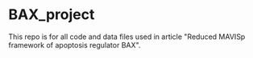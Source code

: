 # BAX_project
This repo is for all code and data files used in article "Reduced MAVISp framework of apoptosis regulator BAX".
